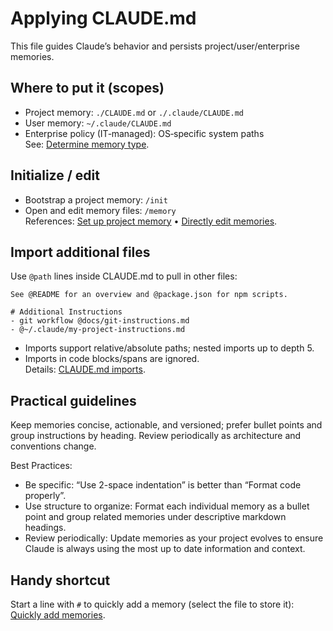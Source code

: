# Applying CLAUDE.md

This file guides Claude’s behavior and persists project/user/enterprise memories.

## Where to put it (scopes)
- Project memory: `./CLAUDE.md` or `./.claude/CLAUDE.md`  
- User memory: `~/.claude/CLAUDE.md`  
- Enterprise policy (IT‑managed): OS‑specific system paths  
See: [Determine memory type](https://anthropic.mintlify.app/en/docs/claude-code/memory#determine-memory-type).

## Initialize / edit
- Bootstrap a project memory: `/init`  
- Open and edit memory files: `/memory`  
References: [Set up project memory](https://anthropic.mintlify.app/en/docs/claude-code/memory#set-up-project-memory) • [Directly edit memories](https://anthropic.mintlify.app/en/docs/claude-code/memory#directly-edit-memories-with-memory).

## Import additional files
Use `@path` lines inside CLAUDE.md to pull in other files:
```
See @README for an overview and @package.json for npm scripts.

# Additional Instructions
- git workflow @docs/git-instructions.md
- @~/.claude/my-project-instructions.md
```
- Imports support relative/absolute paths; nested imports up to depth 5.  
- Imports in code blocks/spans are ignored.  
Details: [CLAUDE.md imports](https://anthropic.mintlify.app/en/docs/claude-code/memory#claude-md-imports).

## Practical guidelines
Keep memories concise, actionable, and versioned; prefer bullet points and group instructions by heading. Review periodically as architecture and conventions change.

Best Practices:
- Be specific: “Use 2-space indentation” is better than “Format code properly”.
- Use structure to organize: Format each individual memory as a bullet point and group related memories under descriptive markdown headings.
- Review periodically: Update memories as your project evolves to ensure Claude is always using the most up to date information and context.

## Handy shortcut
Start a line with `#` to quickly add a memory (select the file to store it): [Quickly add memories](https://anthropic.mintlify.app/en/docs/claude-code/memory#quickly-add-memories-with-the--shortcut).

